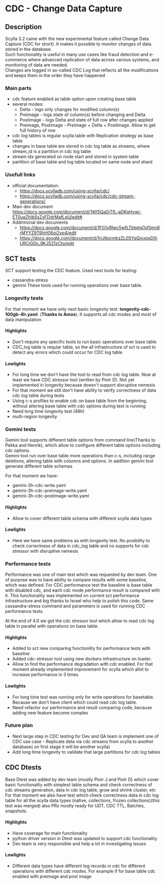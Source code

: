 # CDC - Change Data Capture

## Description

Scylla 3.2 came with the new experimental feature called Change Data Capture (CDC for short). It makes it possible to monitor changes of data stored in the database.  
Such functionality is useful in many use cases like fraud detection and e-commerce where advanced replication of data across various systems, and monitoring of data are needed.  
Changes are logged in so-called CDC Log that reflects all the modifications and keeps them in the order they have happened

### Main parts

* cdc feature enabled as table option upon creating base table
* several modes:
    - Delta - logs only changes for modified column(s)
    - Preimage - logs state of column(s) before changing and Delta
    - Postimage - logs Delta and state of full row after changes applied
    - Preimage, Postimage - Preimage + Delta + Postimage. Allow to get full history of row
* cdc log tables is regular scylla table with Replication strategy as base table
* changes in base table are stored in cdc log table as streams, where stream_id is a partition in cdc log table
* stream ids generated on node start and stored in system table
* partition of base table and log table located on same node and shard


### Usefull links

* official documentation:
    * https://docs.scylladb.com/using-scylla/cdc/
    * https://docs.scylladb.com/using-scylla/cdc/cdc-stream-generations/
* Main dev document  
https://docs.google.com/document/d/1WI5QaDjTfL-aDKqHywi-ET0ueZhIb5sZxFDdrMafLqU/edit#
* Addintional dev documents
    * https://docs.google.com/document/d/1FG1xRlwc5wfLTbtptgOd1jmn8rMYYZ9T6hH06oj2vp4/edit
    * https://docs.google.com/document/d/1riJlkormkzZL0SYqQixxpsDXiURCjG0n_9KJS21zCto/edit

## SCT tests
SCT support testing the CDC feature. Used next tools for testing:
* cassandra-stress
* gemini
These tools used for running operations over base table. 

### Longevity tests
For that moment we have only next basic longevity test: **longevity-cdc-100gb-4h.yaml**. (__Thanks to Amos__). It supports all cdc modes and most of data manipulation

#### Highlights

* Don't require any specific tools to run basic operations over base table
* CDC_log table is reqular table, so the all infrastructure of sct is used to detect any errors which could occur for CDC log table

#### Lowlights

* For long time we don't have the tool to read from cdc log table. Now at least we have CDC stressor tool (written by Piotr D). Not yet implemented in longevity because doesn't support disruptive nemesis
* For that moment we still don't have ability to verify correctness of data cdc log table during tests
* Using c-s profiles to enable cdc on base table from the beginning, without altering base table with cdc options during test is running
* Need long time longevity test (48h)
* multi-region longevity

### Gemini tests
Gemini tool supports different table options from command line(Thanks to Pekka and Henrik), which allow to configure different table options including cdc options.  
Gemini tool run over base table more operations than c-s, including range deletions, altering table with columns and options. In addition gemini tool generate different table schemas

For that moment we have:
* gemini-3h-cdc-write.yaml
* gemini-3h-cdc-preimage-write.yaml
* gemini-3h-cdc-postimage-write.yaml

#### Highlights

* Allow to cover different table schema with different scylla data types

#### Lowlights

* Here we have same problems as with longevity test. No posibility to check correctness of data in cdc_log table and no supports for cdc stressor with disruptive nemesis


### Performance tests
Performance was one of main test which was requested by dev team. One of purpose was to have ability to compare results with some baseline, which was defined. 
For CDC performance test the baseline is base table with disabled cdc, and each cdc mode performance result is compared with it.
This functionality was implemented on current sct performance infrastructure and big thanks to Israel who help to polish this code.
Same cassandra-stress command and parameters is used for running CDC performance tests.  

At the end of 4.0 we got the cdc stressor tool which allow to read cdc log table in parallel with operations on base table.  



#### Highlights

* Added to sct new comparing functionlity for performance tests with baseline
* Added cdc-stressor tool using new dockers infrastructure on loader.
* Allow to find the performance degradation with cdc enabled. For that moment already implemented improvement for scylla which allot to increase performance in 3 times

#### Lowlights

* For long time test was running only for write operations for basetable. Because we don't have client which could read cdc log table.
* Need refactor our performance and result comparing code, because adding new feature become complex


### Future plan

* Next large step in CDC testing for Dev and QA team is implement one of CDC use case - Replicate data via cdc streams from scylla to another database( on first stage it will be another scylla)
* Add long time longevity to validate that large partitions for cdc log tables


## CDC Dtests

Base Dtest was added by dev team (mostly Piotr J and Piotr D) which cover basic functionality with simplest table schema and check correctness of cdc streams generation, data in cdc log table, grow and shrink cluster, etc
For that moment we also have test which check correctness data in cdc log table for all the scylla data types (native, collections, frozen collections)(this test was merged) also PRs mostly ready for UDT, CDC TTL, Batches, snapshots.

#### Highlights

* Have coverage for main functionality
* python driver version in Dtest was updated to support cdc functionality
* Dev team is very responsible and help a lot in investigating issues

#### Lowlights

* Different data types have different log records in cdc  for different operations with different cdc modes. For example if for base table cdc enabled with preimage and post image
